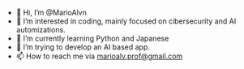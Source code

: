 - 👋 Hi, I’m @MarioAlvn
- 👀 I’m interested in coding, mainly focused on cibersecurity and AI automizations. 
- 🌱 I’m currently learning Python and Japanese
- 💞️ I’m trying to develop an AI based app.
- 📫 How to reach me via marioalv.prof@gmail.com

<!---
MarioAlvn/MarioAlvn is a ✨ special ✨ repository because its `README.md` (this file) appears on your GitHub profile.
You can click the Preview link to take a look at your changes.
--->
